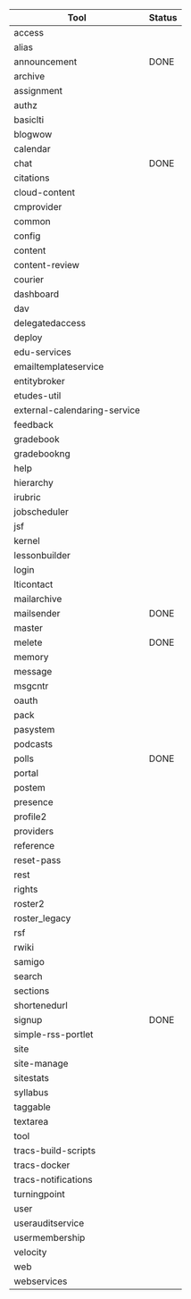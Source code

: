 
| Tool          | Status        |
| ------------- | ------------- |
| access        |               |
| alias         |               |
| announcement  |    DONE       |
| archive       ||
| assignment    ||
| authz         ||
|	basiclti	|		|
|	blogwow	|		|
|	calendar	|		|
|	chat	|    DONE       |
|	citations	|		|
|	cloud-content	|		|
|	cmprovider	|		|
|	common	|		|
|	config	|		|
|	content	|		|
|	content-review	|		|
|	courier	|		|
|	dashboard	|		|
|	dav	|		|
|	delegatedaccess	|		|
|	deploy	|		|
|	edu-services	|		|
|	emailtemplateservice	|		|
|	entitybroker	|		|
|	etudes-util	|		|
|	external-calendaring-service	|		|
|	feedback	|		|
|	gradebook	|		|
|	gradebookng	|		|
|	help	|		|
|	hierarchy	|		|
|	irubric	|		|
|	jobscheduler	|		|
|	jsf	|		|
|	kernel	|		|
|	lessonbuilder	|		|
|	login	|		|
|	lticontact	|		|
|	mailarchive	|		|
|	mailsender	|	DONE	|
|	master	|		|
|	melete	|	DONE	|
|	memory	|		|
|	message	|		|
|	msgcntr	|		|
|	oauth	|		|
|	pack	|		|
|	pasystem	|		|
|	podcasts	|		|
|	polls	|	DONE	|
|	portal	|		|
|	postem	|		|
|	presence	|		|
|	profile2	|		|
|	providers	|		|
|	reference	|		|
|	reset-pass	|		|
|	rest	|		|
|	rights	|		|
|	roster2	|		|
|	roster_legacy	|		|
|	rsf	|		|
|	rwiki	|		|
|	samigo	|		|
|	search	|		|
|	sections	|		|
|	shortenedurl	|		|
|	signup	|	DONE	|
|	simple-rss-portlet	|		|
|	site	|		|
|	site-manage	|		|
|	sitestats	|		|
|	syllabus	|		|
|	taggable	|		|
|	textarea	|		|
|	tool	|		|
|	tracs-build-scripts	|		|
|	tracs-docker	|		|
|	tracs-notifications	|		|
|	turningpoint	|		|
|	user	|		|
|	userauditservice	|		|
|	usermembership	|		|
|	velocity	|		|
|	web	|		|
|	webservices	|		|
